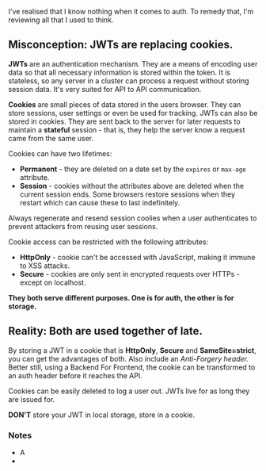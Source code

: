 I've realised that I know nothing when it comes to auth. To remedy that, I'm reviewing all that I used to think.

## Misconception: JWTs are replacing cookies.
**JWTs** are an authentication mechanism. They are a means of encoding user data so that all necessary information is stored within the token. It is stateless, so any server in a cluster can process a request without storing session data.
It's very suited for API to API communication.

**Cookies** are small pieces of data stored in the users browser. They can store sessions, user settings or even be used for tracking. JWTs can also be stored in cookies. They are sent back to the server for later requests to maintain a **stateful** session - that is, they help the server know a request came from the same user.

Cookies can have two lifetimes: 
- **Permanent** - they are deleted on a date set by the `expires` or `max-age` attribute.
- **Session** - cookies without the attributes above are deleted when the current session ends. Some browsers restore sessions when they restart which can cause these to last indefinitely.

Always regenerate and resend session coolies when a user authenticates to prevent attackers from reusing user sessions.

Cookie access can be restricted with the following attributes:
- **HttpOnly** - cookie can't be accessed with JavaScript, making it immune to XSS attacks.
- **Secure** - cookies are only sent in encrypted requests over HTTPs - except on localhost.

**They both serve different purposes. One is for auth, the other is for storage.**


## Reality: Both are used together of late.
By storing a JWT in a cookie that is **HttpOnly**, **Secure** and **SameSite=strict**, you can get the advantages of both. Also include an *Anti-Forgery header.* Better still, using a Backend For Frontend, the cookie can be transformed to an auth header before it reaches the API.

Cookies can be easily deleted to log a user out. JWTs live for as long they are issued for.

**DON'T** store your JWT in local storage, store in a cookie.

### Notes
- A 
- 